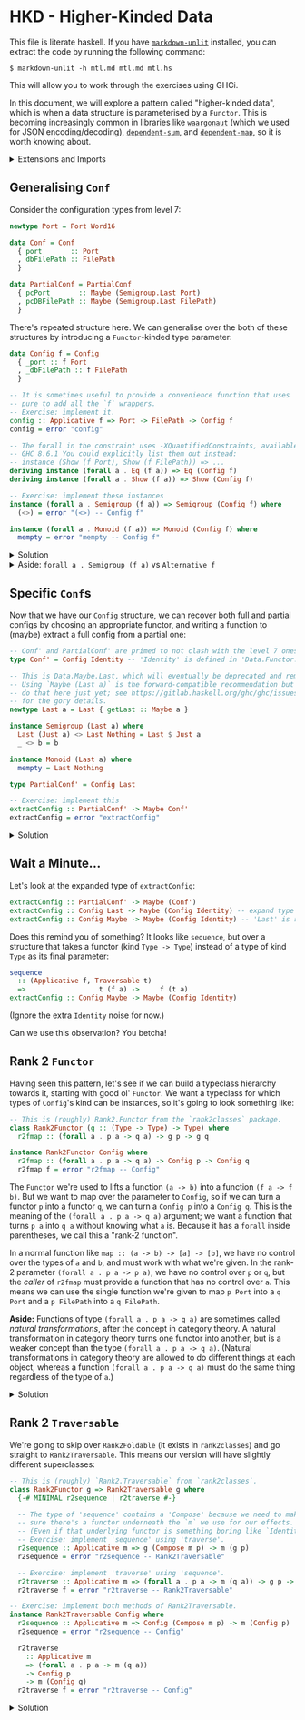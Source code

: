 # HKD - Higher-Kinded Data

This file is literate haskell. If you have
[`markdown-unlit`](https://hackage.haskell.org/package/markdown-unlit)
installed, you can extract the code by running the following command:

```
$ markdown-unlit -h mtl.md mtl.md mtl.hs
```

This will allow you to work through the exercises using GHCi.

In this document, we will explore a pattern called "higher-kinded
data", which is when a data structure is parameterised by a
`Functor`. This is becoming increasingly common in libraries like
[`waargonaut`](https://hackage.haskell.org/package/waargonaut) (which
we used for JSON encoding/decoding),
[`dependent-sum`](https://hackage.haskell.org/package/dependent-sum),
and
[`dependent-map`](https://hackage.haskell.org/package/dependent-map),
so it is worth knowing about.


<details>
<summary>Extensions and Imports</summary>

```haskell
{-# OPTIONS_GHC -Wall -Wno-unused-imports -Wno-unused-matches #-}

{-# LANGUAGE InstanceSigs #-}
{-# LANGUAGE KindSignatures #-}
{-# LANGUAGE NoStarIsType #-}
{-# LANGUAGE RankNTypes #-}
{-# LANGUAGE StandaloneDeriving #-}
{-# LANGUAGE QuantifiedConstraints #-}
{-# LANGUAGE UndecidableInstances #-}

import Data.Functor.Compose (Compose(..))
import Data.Functor.Identity (Identity(..))
import qualified Data.Semigroup as Semigroup
import Data.Kind (Type)
import Data.Word (Word16)
```

</details>


## Generalising `Conf`

Consider the configuration types from level 7:

```haskell
newtype Port = Port Word16

data Conf = Conf
  { port       :: Port
  , dbFilePath :: FilePath
  }

data PartialConf = PartialConf
  { pcPort       :: Maybe (Semigroup.Last Port)
  , pcDBFilePath :: Maybe (Semigroup.Last FilePath)
  }
```

There's repeated structure here. We can generalise over the both of
these structures by introducing a `Functor`-kinded type parameter:

```haskell
data Config f = Config
  { _port :: f Port
  , _dbFilePath :: f FilePath
  }

-- It is sometimes useful to provide a convenience function that uses
-- pure to add all the `f` wrappers.
-- Exercise: implement it.
config :: Applicative f => Port -> FilePath -> Config f
config = error "config"

-- The forall in the constraint uses -XQuantifiedConstraints, available since
-- GHC 8.6.1 You could explicitly list them out instead:
-- instance (Show (f Port), Show (f FilePath)) => ...
deriving instance (forall a . Eq (f a)) => Eq (Config f)
deriving instance (forall a . Show (f a)) => Show (Config f)

-- Exercise: implement these instances
instance (forall a . Semigroup (f a)) => Semigroup (Config f) where
  (<>) = error "(<>) -- Config f"

instance (forall a . Monoid (f a)) => Monoid (Config f) where
  mempty = error "mempty -- Config f"
```

<details>
<summary>Solution</summary>

```haskell ignore
config :: Applicative f => Port -> FilePath -> Config f
config p db = Config (pure p) (pure db)

instance forall a . Semigroup (f a) => Semigroup (Config f) where
  Config p1 db1 <> Config p2 db2 = Config (p1 <> p2) (db1 <> db2)

instance forall a . Monoid (f a) => Monoid (Config f) where
  mempty = Config mempty mempty
```

</details>

<details>
<summary>Aside: <code>forall a . Semigroup (f a)</code> vs <code>Alternative f</code></summary>

You might well be wondering, "doesn't
[`Alternative`](http://hackage.haskell.org/package/base-4.12.0.0/docs/Control-Applicative.html#t:Alternative)
describe a monoid on applicative functors?" The answer is yes. I have
chosen to use `Semigroup`/`Monoid` constraints in the superclass for
a few reasons:

1. `First` and `Last` have no `Alternative` instance.
2. `Alternative` is not just a monoid on applicative functors, it is
   also a statement of intent: it's a class with a "control structure"
   sort of flavour. We are talking about data here, so I feel that
   asking for `Semigroup`/`Monoid` instances more appropriate.

</details>


## Specific `Conf`s

Now that we have our `Config` structure, we can recover both full and
partial configs by choosing an appropriate functor, and writing a
function to (maybe) extract a full config from a partial one:

```haskell
-- Conf' and PartialConf' are primed to not clash with the level 7 ones.
type Conf' = Config Identity -- 'Identity' is defined in 'Data.Functor.Identity'

-- This is Data.Maybe.Last, which will eventually be deprecated and removed.
-- Using `Maybe (Last a)` is the forward-compatible recommendation but we can't
-- do that here just yet; see https://gitlab.haskell.org/ghc/ghc/issues/17859
-- for the gory details.
newtype Last a = Last { getLast :: Maybe a }

instance Semigroup (Last a) where
  Last (Just a) <> Last Nothing = Last $ Just a
  _ <> b = b

instance Monoid (Last a) where
  mempty = Last Nothing

type PartialConf' = Config Last

-- Exercise: implement this
extractConfig :: PartialConf' -> Maybe Conf'
extractConfig = error "extractConfig"
```

<details>
<summary>Solution</summary>

```haskell ignore
extractConfig :: PartialConf' -> Maybe Conf'
extractConfig (Config (Last mp) (Last mdb)) = Config <$> mp <*> mdb
```

</details>


## Wait a Minute...

Let's look at the expanded type of `extractConfig`:

```haskell ignore
extractConfig :: PartialConf' -> Maybe (Conf')
extractConfig :: Config Last -> Maybe (Config Identity) -- expand type synonyms
extractConfig :: Config Maybe -> Maybe (Config Identity) -- 'Last' is representationally 'Maybe'
```

Does this remind you of something? It looks like `sequence`, but over
a structure that takes a functor (kind `Type -> Type`) instead of a
type of kind `Type` as its final parameter:

```haskell ignore
sequence
  :: (Applicative f, Traversable t)
  =>                  t (f a) ->     f (t a)
extractConfig :: Config Maybe -> Maybe (Config Identity)
```

(Ignore the extra `Identity` noise for now.)

Can we use this observation? You betcha!


## Rank 2 `Functor`

Having seen this pattern, let's see if we can build a typeclass
hierarchy towards it, starting with good ol' `Functor`. We want a
typeclass for which types of `Config`'s kind can be instances, so it's
going to look something like:

```haskell
-- This is (roughly) Rank2.Functor from the `rank2classes` package.
class Rank2Functor (g :: (Type -> Type) -> Type) where
  r2fmap :: (forall a . p a -> q a) -> g p -> g q

instance Rank2Functor Config where
  r2fmap :: (forall a . p a -> q a) -> Config p -> Config q
  r2fmap f = error "r2fmap -- Config"
```

The `Functor` we're used to lifts a function `(a -> b)` into a
function `(f a -> f b)`. But we want to map over the parameter to
`Config`, so if we can turn a functor `p` into a functor `q`, we can
turn a `Config p` into a `Config q`. This is the meaning of the
`(forall a . p a -> q a)` argument; we want a function that turns `p a`
into `q a` without knowing what `a` is. Because it has a `forall`
inside parentheses, we call this a "rank-2 function".

In a normal function like `map :: (a -> b) -> [a] -> [b]`, we have no
control over the types of `a` and `b`, and must work with what we're
given. In the rank-2 parameter `(forall a . p a -> p a)`, we have no
control over `p` or `q`, but the _caller_ of `r2fmap` must provide a
function that has no control over `a`. This means we can use the
single function we're given to map `p Port` into a `q Port` and a `p
FilePath` into a `q FilePath`.

**Aside:** Functions of type `(forall a . p a -> q a)` are sometimes
called _natural transformations_, after the concept in category
theory. A natural transformation in category theory turns one functor
into another, but is a weaker concept than the type `(forall a . p a
-> q a)`. (Natural transformations in category theory are allowed to
do different things at each object, whereas a function `(forall a . p
a -> q a)` must do the same thing regardless of the type of `a`.)

<details>
<summary>Solution</summary>

```haskell ignore
instance Rank2Functor Config where
  r2fmap f (Config p db) = Config (f p) (f db)
```

</details>


## Rank 2 `Traversable`

We're going to skip over `Rank2Foldable` (it exists in `rank2classes`)
and go straight to `Rank2Traversable`. This means our version will
have slightly different superclasses:

```haskell
-- This is (roughly) `Rank2.Traversable` from `rank2classes`.
class Rank2Functor g => Rank2Traversable g where
  {-# MINIMAL r2sequence | r2traverse #-}

  -- The type of 'sequence' contains a 'Compose' because we need to make
  -- sure there's a functor underneath the `m` we use for our effects.
  -- (Even if that underlying functor is something boring like `Identity`.)
  -- Exercise: implement 'sequence' using 'traverse'.
  r2sequence :: Applicative m => g (Compose m p) -> m (g p)
  r2sequence = error "r2sequence -- Rank2Traversable"

  -- Exercise: implement 'traverse' using 'sequence'.
  r2traverse :: Applicative m => (forall a . p a -> m (q a)) -> g p -> m (g q)
  r2traverse f = error "r2traverse -- Rank2Traversable"

-- Exercise: implement both methods of Rank2Traversable.
instance Rank2Traversable Config where
  r2sequence :: Applicative m => Config (Compose m p) -> m (Config p)
  r2sequence = error "r2sequence -- Config"

  r2traverse
    :: Applicative m
    => (forall a . p a -> m (q a))
    -> Config p
    -> m (Config q)
  r2traverse f = error "r2traverse -- Config"
```

<details>
<summary>Solution</summary>

```haskell ignore
class Rank2Functor g => Rank2Traversable g where
  {-# MINIMAL r2sequence | r2traverse #-}

  r2sequence :: Applicative m => g (Compose m p) -> m (g p)
  r2sequence = r2traverse getCompose

  r2traverse :: Applicative m => (forall a . p a -> m (q a)) -> g p -> m (g q)
  r2traverse f = r2sequence . r2fmap (Compose . f)

-- Exercise: implement both methods of Rank2Traversable.
instance Rank2Traversable Config where
  r2sequence :: Applicative m => Config (Compose m p) -> m (Config p)
  r2sequence (Config p db) = Config <$> getCompose p <*> getCompose db

  r2traverse
    :: Applicative m
    => (forall a . p a -> m (q a))
    -> Config p
    -> m (Config q)
  r2traverse f (Config p db) = Config <$> f p <*> f db
```


## Payoff

We can now generalise our `extractConfig` to any `Rank2Traversable`:

```haskell
-- Exercise: implement this
fromLast :: Rank2Traversable g => g Last -> Maybe (g Identity)
fromLast = error "fromLast"
```

<details>
<summary>Solution</summary>

```haskell ignore
fromLast :: Rank2Traversable g => g Last -> Maybe (g Identity)
fromLast = r2traverse $ r2fmap Identity . getLast
```


## Other Functors

Now that we have this machinery, we can ask what happens if we use
other functors? A `Config IO`, for example, contains actions to fetch
each component, and by `r2traverse`-ing over the `Config`, we can
construct an `IO` action that builds up an entire `Config Identity`.

**Exercise:** Pick some other functors, apply them to `Config`, and
imagine what they might mean.


# Is this Worthwhile?

Was this more than just a fun mental exercise? I think
so. `rank2classes` provides most of the typeclass machinery we
implemented in this document, and Template Haskell functions to
generate instances for your data types.

Whether I use this technique in a real project depends on two things:

1. Most importantly, whether the rest of the team is comfortable with
   the idea; and

2. Whether or not I intend to exploit the functor parameter.

For the `Config` data type we explored in this document, I probably
would use higher-kinded data if the team was okay with it.


# Further Reading

* Benjamin Hodgson - [Functor Functors](https://www.benjamin.pizza/posts/2017-12-15-functor-functors.html)
* [`rank2classes` on Hackage](https://hackage.haskell.org/package/rank2classes)
* [`conkin` on Hackage](https://hackage.haskell.org/package/conkin)
* [`dependent-sum` on Hackage](https://hackage.haskell.org/package/dependent-sum)
* [`dependent-map` on Hackage](https://hackage.haskell.org/package/dependent-map)
